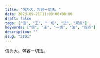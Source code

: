 ```yaml
---
title: "信为大，包容一切法。"
date: 2023-09-21T11:09:08+08:00
draft: false
tags: ["信", "王", "一切", "法", "观点"]
keywords: ["信", "王", "一切", "法", "观点"]
description: ""
slug: "2101"
---
```


信为大，包容一切法。
